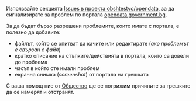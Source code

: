Използвайте секцията [Issues в проекта obshtestvo/opendata](https://github.com/obshtestvo/opendata/issues),
за да сигнализирате за проблем по портала [opendata.government.bg](http://opendata.government.bg/).

За да бъдат бързо разрешени проблемите, които имате с портала, е полезно да добавите:

- файлът, който се опитват да качите или редактирате (*ако проблемът е свързан с файл*)
- кратко описание на стъпките/действията в портала, които са довели до проблема
- часът в който сте имали проблем
- екранна снимка (*screenshot*) от портала на грешката

С ваша помощ ние от [Общество](http://www.obshtestvo.bg/) ще се погрижим причините за грешките 
да се намерят и отстранят.
